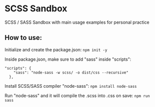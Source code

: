 # SCSS Sandbox
SCSS / SASS Sandbox with main usage examples for personal practice

## How to use:

Initialize and create the package.json:
`npm init -y`

Inside package.json, make sure to add "sass" inside "scripts":
```
"scripts": {
    "sass": "node-sass -w scss/ -o dist/css --recursive"
  },
  ```

Install SCSS/SASS compiler "node-sass":
`npm install node-sass`

Run "node-sass" and it will compile the .scss into .css on save:
`npm run sass`
